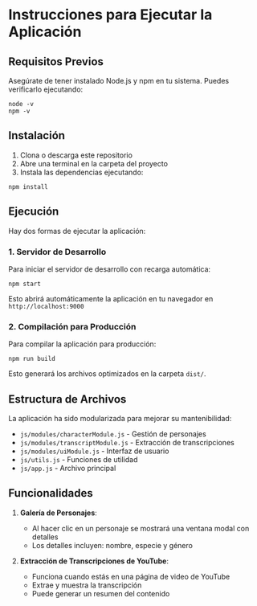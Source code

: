 # Instrucciones para Ejecutar la Aplicación

## Requisitos Previos

Asegúrate de tener instalado Node.js y npm en tu sistema. Puedes verificarlo ejecutando:

```
node -v
npm -v
```

## Instalación

1. Clona o descarga este repositorio
2. Abre una terminal en la carpeta del proyecto
3. Instala las dependencias ejecutando:

```
npm install
```

## Ejecución

Hay dos formas de ejecutar la aplicación:

### 1. Servidor de Desarrollo

Para iniciar el servidor de desarrollo con recarga automática:

```
npm start
```

Esto abrirá automáticamente la aplicación en tu navegador en `http://localhost:9000`

### 2. Compilación para Producción

Para compilar la aplicación para producción:

```
npm run build
```

Esto generará los archivos optimizados en la carpeta `dist/`.

## Estructura de Archivos

La aplicación ha sido modularizada para mejorar su mantenibilidad:

- `js/modules/characterModule.js` - Gestión de personajes
- `js/modules/transcriptModule.js` - Extracción de transcripciones
- `js/modules/uiModule.js` - Interfaz de usuario
- `js/utils.js` - Funciones de utilidad
- `js/app.js` - Archivo principal

## Funcionalidades

1. **Galería de Personajes**:

   - Al hacer clic en un personaje se mostrará una ventana modal con detalles
   - Los detalles incluyen: nombre, especie y género

2. **Extracción de Transcripciones de YouTube**:
   - Funciona cuando estás en una página de video de YouTube
   - Extrae y muestra la transcripción
   - Puede generar un resumen del contenido
